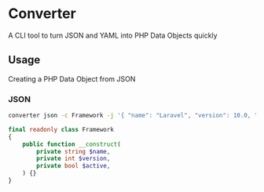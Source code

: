 # Converter

A CLI tool to turn JSON and YAML into PHP Data Objects quickly

## Usage

Creating a PHP Data Object from JSON

### JSON

```bash
converter json -c Framework -j '{ "name": "Laravel", "version": 10.0, "active": true }'
```

```php
final readonly class Framework
{
    public function __construct(
        private string $name,
        private int $version,
        private bool $active,
    ) {}
}
```